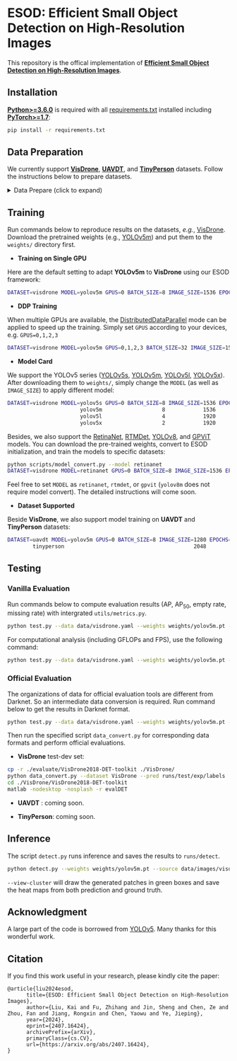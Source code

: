 # ESOD: Efficient Small Object Detection on High-Resolution Images

This repository is the offical implementation of [**Efficient Small Object Detection on High-Resolution Images**](https://arxiv.org/abs/2407.16424).

## Installation

[**Python>=3.6.0**](https://www.python.org/) is required with all
[requirements.txt](requirements.txt) installed including
[**PyTorch>=1.7**](https://pytorch.org/get-started/locally/):

```bash
pip install -r requirements.txt
```

## Data Preparation

We currently support [**VisDrone**](http://aiskyeye.com/), [**UAVDT**](https://sites.google.com/view/grli-uavdt/%E9%A6%96%E9%A1%B5), and [**TinyPerson**](https://github.com/ucas-vg/TinyBenchmark) datasets. Follow the instructions below to prepare datasets.

<details>
<summary>Data Prepare (click to expand)</summary>

* **Darknet Format**: The Darknet framework **locates labels automatically for each image** by replacing the last instance of `/images/` in each image path with `/labels/`. For example:

```bash  
dataset/images/im0.jpg
dataset/labels/im0.txt
```

The images and labels from VisDrone, UAVDT, TinyPerson are all organized in this format.

* **Ground-Truth Heatmap**: We recommend to leverage the [segment-anything](https://github.com/facebookresearch/segment-anything) model (SAM) to introduce precise shape prior to the GT heatmaps for training. You need to install SAM first:

```bash
cd third_party/segment-anything
pip install -e .
```

* **Dataset - VisDrone**: Download the [data](http://aiskyeye.com/download/object-detection-2/), and ensure the subsets under the `/path/to/visdrone` directory are as follows:

```bash
VisDrone2019-DET-train  VisDrone2019-DET-val  VisDrone2019-DET-test-dev  VisDrone2019-DET-test-challenge
```

Then make a soft-link to your directory, and run the `scripts/data_prepare.py` script to reorganize the images and labels:

```bash
ln -sf /path/to/visdrone VisDrone
python scripts/data_prepare.py --dataset VisDrone
```

* **Dataset - UAVDT**: Download the [data](https://drive.google.com/file/d/1m8KA6oPIRK_Iwt9TYFquC87vBc_8wRVc/view?usp=sharing) and perform similar preprocessing:

```bash
ln -sf /path/to/uavdt UAVDT
python scripts/data_prepare.py --dataset UAVDT
```


* **Dataset - TinyPerson**: Download the [data](https://drive.google.com/open?id=1KrH9uEC9q4RdKJz-k34Q6v5hRewU5HOw) and perform similar preprocessing:

```bash
ln -sf /path/to/tinyperson TinyPerson
python scripts/data_prepare.py --dataset TinyPerson
```

</details>

## Training

Run commands below to reproduce results on the datasets, *e.g.*, [VisDrone](http://aiskyeye.com/). Download the pretrained weights (e.g., [YOLOv5m](https://github.com/ultralytics/yolov5/releases/download/v5.0/yolov5m.pt)) and put them to the `weights/` directory first.

* **Training on Single GPU**

Here are the default setting to adapt **YOLOv5m** to **VisDrone** using our ESOD framework:

```bash
DATASET=visdrone MODEL=yolov5m GPUS=0 BATCH_SIZE=8 IMAGE_SIZE=1536 EPOCHS=50 bash ./scripts/train.sh
```

* **DDP Training**

When multiple GPUs are available, the [DistributedDataParallel](https://pytorch.org/docs/stable/nn.html#torch.nn.parallel.DistributedDataParallel) mode can be applied to speed up the training.
Simply set `GPUS` according to your devices, e.g. `GPUS=0,1,2,3`

```bash
DATASET=visdrone MODEL=yolov5m GPUS=0,1,2,3 BATCH_SIZE=32 IMAGE_SIZE=1536 EPOCHS=50 bash ./scripts/train.sh
```

* **Model Card**

We support the YOLOv5 series ([YOLOv5s](https://github.com/ultralytics/yolov5/releases/download/v5.0/yolov5s.pt), [YOLOv5m](https://github.com/ultralytics/yolov5/releases/download/v5.0/yolov5m.pt), [YOLOv5l](https://github.com/ultralytics/yolov5/releases/download/v5.0/yolov5l.pt), [YOLOv5x](https://github.com/ultralytics/yolov5/releases/download/v5.0/yolov5s.pt)). After downloading them to `weights/`, simply change the `MODEL` (as well as `IMAGE_SIZE`) to apply different model:

```bash
DATASET=visdrone MODEL=yolov5s GPUS=0 BATCH_SIZE=8 IMAGE_SIZE=1536 EPOCHS=50 bash ./scripts/train.sh
                       yolov5m                   8            1536
                       yolov5l                   4            1920
                       yolov5x                   2            1920
```

Besides, we also support the [RetinaNet](https://pytorch.org/vision/main/models/retinanet.html), [RTMDet](https://github.com/open-mmlab/mmyolo/tree/main/configs/rtmdet), [YOLOv8](https://github.com/ultralytics/ultralytics), and [GPViT](https://github.com/ChenhongyiYang/GPViT) models. You can download the pre-trained weights, convert to ESOD initialization, and train the models to specific datasets:

```bash
python scripts/model_convert.py --model retinanet
DATASET=visdrone MODEL=retinanet GPUS=0 BATCH_SIZE=8 IMAGE_SIZE=1536 EPOCHS=50 bash ./scripts/train.sh
```

Feel free to set `MODEL` as `retinanet`, `rtmdet`, or `gpvit` (`yolov8m` does not require model convert). The detailed instructions will come soon.

* **Dataset Supported**

Beside **VisDrone**, we also support model training on **UAVDT** and **TinyPerson** datasets:

```bash
DATASET=uavdt MODEL=yolov5m GPUS=0 BATCH_SIZE=8 IMAGE_SIZE=1280 EPOCHS=50 bash ./scripts/train.sh
        tinyperson                                         2048
```


## Testing

### Vanilla Evaluation

Run commands below to compute evaluation results (AP, AP<sub>50</sub>, empty rate, missing rate) with intergrated `utils/metrics.py`.

```bash
python test.py --data data/visdrone.yaml --weights weights/yolov5m.pt --batch-size 8 --img-size 1536 --device 0
```

For computational analysis (including GFLOPs and FPS), use the following command:

```bash
python test.py --data data/visdrone.yaml --weights weights/yolov5m.pt --batch-size 1 --img-size 1536 --device 0 --task measure
```


### Official Evaluation

The organizations of data for official evaluation tools are different from Darknet. So an intermediate data conversion is required. Run command below to get the results in Darknet format.

```bash
python test.py --data data/visdrone.yaml --weights weights/yolov5m.pt --batch-size 8 --img-size 1536 --device 0 --task test --save-txt --save-conf
```

Then run the specified script `data_convert.py` for corresponding data formats and perform official evaluations.

* **VisDrone** test-dev set:

```bash
cp -r ./evaluate/VisDrone2018-DET-toolkit ./VisDrone/
python data_convert.py --dataset VisDrone --pred runs/test/exp/labels
cd ./VisDrone/VisDrone2018-DET-toolkit
matlab -nodesktop -nosplash -r evalDET
```

* **UAVDT** : coming soon.

* **TinyPerson**: coming soon.

## Inference

The script `detect.py` runs inference and saves the results to `runs/detect`.

```bash
python detect.py --weights weights/yolov5m.pt --source data/images/visdrone.txt --img-size 1536 --device 0 --view-cluster --line-thickness 1
```

`--view-cluster` will draw the generated patches in green boxes and save the heat maps from both prediction and ground truth.

## Acknowledgment

A large part of the code is borrowed from [YOLOv5](https://github.com/ultralytics/yolov5). Many thanks for this wonderful work.

## Citation

If you find this work useful in your research, please kindly cite the paper:

```
@article{liu2024esod,
      title={ESOD: Efficient Small Object Detection on High-Resolution Images}, 
      author={Liu, Kai and Fu, Zhihang and Jin, Sheng and Chen, Ze and Zhou, Fan and Jiang, Rongxin and Chen, Yaowu and Ye, Jieping},
      year={2024},
      eprint={2407.16424},
      archivePrefix={arXiv},
      primaryClass={cs.CV},
      url={https://arxiv.org/abs/2407.16424}, 
}
```


